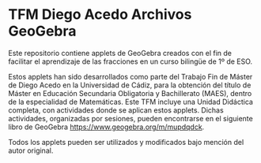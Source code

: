 # TFM Diego Acedo Archivos GeoGebra

Este repositorio contiene applets de GeoGebra creados con el fin de facilitar el aprendizaje de las fracciones en un curso bilingüe de 1º de ESO. 

Estos applets han sido desarrollados como parte del Trabajo Fin de Máster de Diego Acedo en la Universidad de Cádiz, para la obtención del título de Máster en Educación Secundaria Obligatoria y Bachillerato (MAES), dentro de la especialidad de Matemáticas. Este TFM incluye una Unidad Didáctica completa, con actividades donde se aplican estos applets. Dichas actividades, organizadas por sesiones, pueden encontrarse en el siguiente libro de GeoGebra https://www.geogebra.org/m/mupdqdck.

Todos los applets pueden ser utilizados y modificados bajo mención del autor original. 
